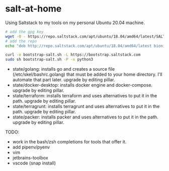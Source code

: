 # salt-at-home

Using Saltstack to my tools on my personal Ubuntu 20.04 machine.

```bash
# add the gpg key
wget -O - https://repo.saltstack.com/apt/ubuntu/18.04/amd64/latest/SALTSTACK-GPG-KEY.pub | sudo apt-key add -
# add the repo
echo "deb http://repo.saltstack.com/apt/ubuntu/18.04/amd64/latest bionic main" | sudo tee /etc/apt/sources.list.d/saltstack.list

curl -o bootstrap-salt.sh -L https://bootstrap.saltstack.com
sudo sh bootstrap-salt.sh -P -x python3
```

 - state/golang: installs go and creates a source file (/etc/skel/bashrc.golang) that must be added to your home directory. I'll automate that part later. upgrade by editing pillar.
 - state/docker-desktop: installs docker engine and docker-compose. upgrade by editing pillar.
 - state/terraform: installs terraform and uses alternatives to put it in the path. upgrade by editing pillar.
 - state/terragrunt: installs terragrunt and uses alternatives to put it in the path. upgrade by editing pillar.
 - state/packer: installs packer and uses alternatives to put it in the path. upgrade by editing pillar.


TODO:
 - work in the bash/zsh completions for tools that offer it.
 - add pipenv/pyenv
 - vim
 - jetbrains-toolbox
 - vscode (snap install)